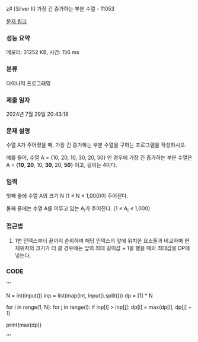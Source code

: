z# [Silver II] 가장 긴 증가하는 부분 수열 - 11053 

[문제 링크](https://www.acmicpc.net/problem/11053) 

### 성능 요약

메모리: 31252 KB, 시간: 156 ms

### 분류

다이나믹 프로그래밍

### 제출 일자

2024년 7월 29일 20:43:18

### 문제 설명

<p>수열 A가 주어졌을 때, 가장 긴 증가하는 부분 수열을 구하는 프로그램을 작성하시오.</p>

<p>예를 들어, 수열 A = {10, 20, 10, 30, 20, 50} 인 경우에 가장 긴 증가하는 부분 수열은 A = {<strong>10</strong>, <strong>20</strong>, 10, <strong>30</strong>, 20, <strong>50</strong>} 이고, 길이는 4이다.</p>

### 입력 

 <p>첫째 줄에 수열 A의 크기 N (1 ≤ N ≤ 1,000)이 주어진다.</p>

<p>둘째 줄에는 수열 A를 이루고 있는 A<sub>i</sub>가 주어진다. (1 ≤ A<sub>i</sub> ≤ 1,000)</p>

### 접근법
1. 1번 인덱스부터 끝까지 순회하며 해당 인덱스의 앞에 위치한 요소들과 비교하며 현재위치의 크기가 더 클 경우에는 앞의 최대 길이값 + 1을 했을 때의 최대값을 DP에 넣는다.


### CODE

'''

N = int(input())
inp = list(map(int, input().split()))
dp = [1] * N

for i in range(1, N):
    for j in range(i):
        if inp[i] > inp[j]:
            dp[i] = max(dp[i], dp[j] + 1)

print(max(dp))

'''

